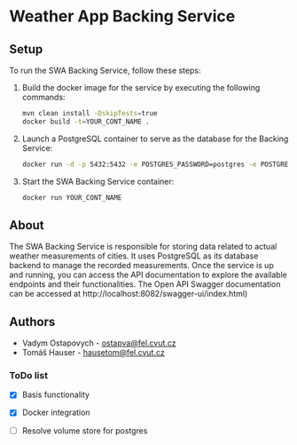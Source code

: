 # Weather App Backing Service

## Setup

To run the SWA Backing Service, follow these steps:

1. Build the docker image for the service by executing the following commands:
   ```bash
   mvn clean install -DskipTests=true
   docker build -t=YOUR_CONT_NAME .
    ```
2. Launch a PostgreSQL container to serve as the database for the Backing Service:
    ```bash
    docker run -d -p 5432:5432 -e POSTGRES_PASSWORD=postgres -e POSTGRES_USER=main -e POSTGRES_DB=measurements --name=postgres_cont postgres
    ```
4. Start the SWA Backing Service container:
   ```bash
   docker run YOUR_CONT_NAME
    ```
## About 
The SWA Backing Service is responsible for storing data related to actual weather 
measurements of cities. It uses PostgreSQL as its database backend to manage the 
recorded measurements.
Once the service is up and running, you can access the API documentation to explore the available endpoints and their 
functionalities. The Open API Swagger documentation can be accessed at http://localhost:8082/swagger-ui/index.html)
## Authors

- Vadym Ostapovych - ostapva@fel.cvut.cz
- Tomáš Hauser - hausetom@fel.cvut.cz

### ToDo list

- [x] Basis functionality
- [x] Docker integration
- [ ] Resolve volume store for postgres

